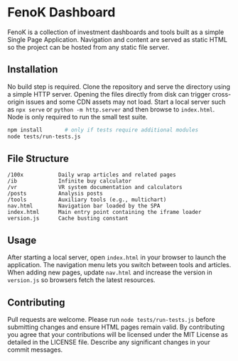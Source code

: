# FenoK Dashboard

FenoK is a collection of investment dashboards and tools built as a simple Single Page Application. Navigation and content are served as static HTML so the project can be hosted from any static file server.

## Installation

No build step is required. Clone the repository and serve the directory using a simple HTTP server. Opening the files directly from disk can trigger cross-origin issues and some CDN assets may not load. Start a local server such as `npx serve` or `python -m http.server` and then browse to `index.html`. Node is only required to run the small test suite.

```bash
npm install       # only if tests require additional modules
node tests/run-tests.js
```

## File Structure

```
/100x           Daily wrap articles and related pages
/ib             Infinite buy calculator
/vr             VR system documentation and calculators
/posts          Analysis posts
/tools          Auxiliary tools (e.g., multichart)
nav.html        Navigation bar loaded by the SPA
index.html      Main entry point containing the iframe loader
version.js      Cache busting constant
```

## Usage

After starting a local server, open `index.html` in your browser to launch the application. The navigation menu lets you switch between tools and articles. When adding new pages, update `nav.html` and increase the version in `version.js` so browsers fetch the latest resources.

## Contributing

Pull requests are welcome. Please run `node tests/run-tests.js` before submitting changes and ensure HTML pages remain valid. By contributing you agree that your contributions will be licensed under the MIT License as detailed in the LICENSE file. Describe any significant changes in your commit messages.
